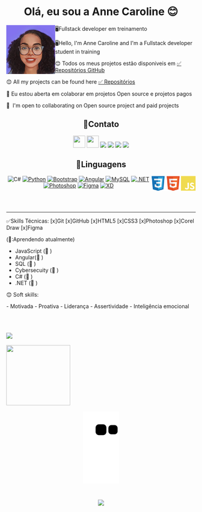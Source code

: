 
<div>
 <h1 align="center">Olá, eu sou a Anne Caroline 😊</h1>
   <img align="left" alt="caricaturaanne.png" height="130";    src="https://github.com/AnneCBSx/AnneCBSX/blob/main/annecaricatura.png">
     </div>
 <div>
  <p align="left">🖥Fullstack developer em treinamento
  <p>🖥Hello, I'm Anne Caroline and I'm a Fullstack developer student in training <p align="center"><p>
 <div align="left">😊 Todos os meus projetos estão disponiveis em <a href= https://github.com/AnneCBSx?tab=repositories>✅ Repositórios GitHub 
  </a>
   <p>😊 All my projects can be found here <a href= https://github.com/AnneCBSx?tab=repositories>✅ Repositórios </a>
    </p>
  🤝 Eu estou aberta em colaborar em projetos Open source e projetos pagos<p align="left">
  🤝  I'm open to collaborating on Open source project and paid projects<p align="left">
  
   <div align="right">
 <h2 align="center">📨Contato</h2>
 <p align="center">
 <img src="https://raw.githubusercontent.com/danielcranney/readme-generator/main/public/icons/socials/github.svg" width="32" height="32" /></a> <a href="https://www.linkedin.com/in/anne-caroline-37a277147/" target="_blank" rel="noreferrer"><img src="https://raw.githubusercontent.com/danielcranney/readme-generator/main/public/icons/socials/linkedin.svg" width="32" height="32" /></a>
    <a href="https://grupo-womakerscode.slack.com/archives/C03F8LGLM9C" target="_blank"><img src="https://img.shields.io/badge/Slack-4A154B?style=for-the-badge&logo=slack&logoColor=white" target="_blank"></a> 
      <a href="https://codepen.io/Annecbsx" target="_blank"><img src="https://img.shields.io/badge/Codepen-000000?style=for-the-badge&logo=codepen&logoColor=white" target="_blank"></a>  
  <a href="https://www.linkedin.com/in/anne-caroline-37a277147/" target="_blank"><img src="https://img.shields.io/badge/-LinkedIn-%230077B5?style=for-the-badge&logo=linkedin&logoColor=white" target="_blank"></a> 
 <a href="https://www.behance.net/anneborges2" target="_blank"><img src="https://img.shields.io/badge/-Behance-blue?style=for-the-badge&logo=behance&logoColor=white" target="_blank"></a> 
    </p>
         
</div>
 </div>
    </div>
 
       
</div>


  <h2 align="center">📕Linguagens</h2>
  
 <div>
 
 
 <p align="center">
     <img src="https://raw.githubusercontent.com/danielcranney/readme-generator/main/public/icons/skills/csharp-colored.svg" width="36" height="36" alt="C#"/>
   <a href="https://www.python.org/" target="_blank" rel="noreferrer"><img src="https://raw.githubusercontent.com/danielcranney/readme-generator/main/public/icons/skills/python-colored.svg" width="36" height="36" alt="Python" /></a>
  <img align="right" alt="Anne-Js" height="40" width="40" src="https://raw.githubusercontent.com/devicons/devicon/master/icons/javascript/javascript-plain.svg">
  <img align="right" alt="Anne-HTML" height="40" width="40" src="https://raw.githubusercontent.com/devicons/devicon/master/icons/html5/html5-original.svg">
  <img align="right" alt="Anne-CSS" height="40" width="40" src="https://raw.githubusercontent.com/devicons/devicon/master/icons/css3/css3-original.svg">    
  <a href="https://docs.microsoft.com/en-us/dotnet/csharp/" target="_blank" rel="noreferrer"></a>
                                <a href="https://getbootstrap.com/" target="_blank" rel="noreferrer"><img src="https://raw.githubusercontent.com/danielcranney/readme-generator/main/public/icons/skills/bootstrap-colored.svg" width="36" height="36" alt="Bootstrap" /></a>
                                <a href="https://angular.io/" target="_blank" rel="noreferrer"><img src="https://raw.githubusercontent.com/danielcranney/readme-generator/main/public/icons/skills/angularjs-colored.svg" width="36" height="36" alt="Angular" /></a>
                                <a href="https://www.mysql.com/" target="_blank" rel="noreferrer"><img src="https://raw.githubusercontent.com/danielcranney/readme-generator/main/public/icons/skills/mysql-colored.svg" width="36" height="36" alt="MySQL" /></a>
                                <a href="https://dotnet.microsoft.com/en-us/" target="_blank" rel="noreferrer"><img src="https://raw.githubusercontent.com/danielcranney/readme-generator/main/public/icons/skills/dot-net-colored.svg" width="36" height="36" alt=".NET" /></a>
                                <a href="https://www.adobe.com/uk/products/photoshop.html" target="_blank" rel="noreferrer"><img src="https://raw.githubusercontent.com/danielcranney/readme-generator/main/public/icons/skills/photoshop-colored.svg" width="36" height="36" alt="Photoshop" /></a>
                                <a href="https://www.figma.com/" target="_blank" rel="noreferrer"><img src="https://raw.githubusercontent.com/danielcranney/readme-generator/main/public/icons/skills/figma-colored.svg" width="36" height="36" alt="Figma" /></a>
                                <a href="https://www.adobe.com/uk/products/xd.html" target="_blank" rel="noreferrer"><img src="https://raw.githubusercontent.com/danielcranney/readme-generator/main/public/icons/skills/xd-colored.svg" width="36" height="36" alt="XD" /></a>
                               
                          
 </p>
 
 
 <br></br>
 <hr>
 

 <div>
  <p align="row">
✅Skills Técnicas:
 [x]Git
 [x]GitHub
 [x]HTML5
 [x]CSS3
 [x]Photoshop
 [x]Corel Draw
  [x]Figma
  </p>
 
 
 <p align="center">
 
(🧠:Aprendendo atualmente)
 
-  JavaScript (🧠 )
-  Angular(🧠 )
-  SQL (🧠 )
-  Cybersecuity (🧠 )
-  C# (🧠 )
- .NET (🧠 )
  
 </p>
 
😊 Soft skills:
 
 <p>
 - Motivada   
 - Proativa 
 - Liderança
 - Assertividade
 - Inteligência emocional
 </p>

 </div>
  
 <br></br>
 
<div>
 <p align="stretch">
  <a href="https://github.com/AnneCBSx">
  <img widht="28%"  height="175em" src="https://github-readme-stats.vercel.app/api?username=AnneCBSx&show_icons=true&theme=midnight-purple&include_all_commits=true&count_private=true"><p>
   <p aligna="right">
  <img width="58%" height= "160cm" src="https://github-readme-stats.vercel.app/api/top-langs/?username=AnneCBSx&layout=compact&langs_count=7&theme=midnight-purple"> 
   <p>
   </div>

  

<div align="center">
  
  ![Snake animation](https://github.com/AnneCBSx/AnneCBSx/blob/output/github-contribution-grid-snake.svg)
  
</div>

  

 
 
 
 #
 
 
<p align="center">
  <img width="150" src="https://media.giphy.com/media/jIgXf4hgbHCeKiXpvt/giphy.gif">
</p>

